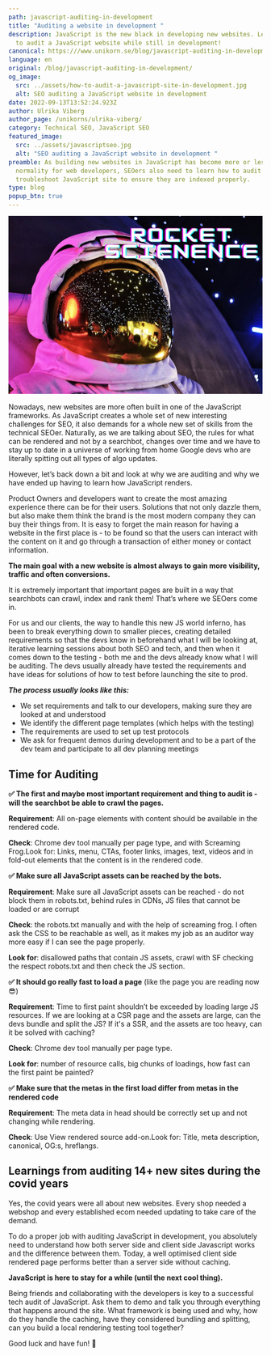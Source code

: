 ```yaml
---
path: javascript-auditing-in-development
title: "Auditing a website in development "
description: JavaScript is the new black in developing new websites. Learn how
  to audit a JavaScript website while still in development!
canonical: https:///www.unikorn.se/blog/javascript-auditing-in-development
language: en
original: /blog/javascript-auditing-in-development/
og_image:
  src: ../assets/how-to-audit-a-javascript-site-in-development.jpg
  alt: SEO auditing a JavaScript website in development
date: 2022-09-13T13:52:24.923Z
author: Ulrika Viberg
author_page: /unikorns/ulrika-viberg/
category: Technical SEO, JavaScript SEO
featured_image:
  src: ../assets/javascriptseo.jpg
  alt: "SEO auditing a JavaScript website in development "
preamble: As building new websites in JavaScript has become more or less a
  normality for web developers, SEOers also need to learn how to audit and
  troubleshoot JavaScript site to ensure they are indexed properly.
type: blog
popup_btn: true
---
```

![JavaScript SEO is not Rocket Science](../assets/javascriptseo-big.jpg)

Nowadays, new websites are more often built in one of the JavaScript frameworks. As JavaScript creates a whole set of new interesting challenges for SEO, it also demands for a whole new set of skills from the technical SEOer. Naturally, as we are talking about SEO, the rules for what can be rendered and not by a searchbot, changes over time and we have to stay up to date in a universe of working from home Google devs who are literally spitting out all types of algo updates.

However, let’s back down a bit and look at why we are auditing and why we have ended up having to learn how JavaScript renders.

Product Owners and developers want to create the most amazing experience there can be for their users. Solutions that not only dazzle them, but also make them think the brand is the most modern company they can buy their things from. It is easy to forget the main reason for having a website in the first place is - to be found so that the users can interact with the content on it and go through a transaction of either money or contact information.

**The main goal with a new website is almost always to gain more visibility, traffic and often conversions.**

It is extremely important that important pages are built in a way that searchbots can crawl, index and rank them! That’s where we SEOers come in.

For us and our clients, the way to handle this new JS world inferno, has been to break everything down to smaller pieces, creating detailed requirements so that the devs know in beforehand what I will be looking at, iterative learning sessions about both SEO and tech, and then when it comes down to the testing - both me and the devs already know what I will be auditing. The devs usually already have tested the requirements and have ideas for solutions of how to test before launching the site to prod.

***The process usually looks like this:***

* We set requirements and talk to our developers, making sure they are looked at and understood
* We identify the different page templates (which helps with the testing)
* The requirements are used to set up test protocols
* We ask for frequent demos during development and to be a part of the dev team and participate to all dev planning meetings



## Time for Auditing

**✅ The first and maybe most important requirement and thing to audit is - will the searchbot be able to crawl the pages.** 

**Requirement**: All on-page elements with content should be available in the rendered code.

**Check**: Chrome dev tool manually per page type, and with Screaming Frog.Look for: Links, menu, CTAs, footer links, images, text, videos and in fold-out elements that the content is in the rendered code.



**✅ Make sure all JavaScript assets can be reached by the bots.**

**Requirement**: Make sure all JavaScript assets can be reached - do not block them in robots.txt, behind rules in CDNs, JS files that cannot be loaded or are corrupt

**Check**: the robots.txt manually and with the help of screaming frog. I often ask the CSS to be reachable as well, as it makes my job as an auditor way more easy if I can see the page properly.

**Look for**: disallowed paths that contain JS assets, crawl with SF checking the respect robots.txt and then check the JS section.



**✅ It should go really fast to load a page** (like the page you are reading now 😎)

**Requirement**: Time to first paint shouldn’t be exceeded by loading large JS resources. If we are looking at a CSR page and the assets are large, can the devs bundle and split the JS? If it's a SSR, and the assets are too heavy, can it be solved with caching?

**Check**: Chrome dev tool manually per page type.

**Look for**: number of resource calls, big chunks of loadings, how fast can the first paint be painted?



**✅ Make sure that the metas in the first load differ from metas in the rendered code**

**Requirement**: The meta data in head should be correctly set up and not changing while rendering.

**Check**: Use View rendered source add-on.Look for: Title, meta description, canonical, OG:s, hreflangs.



## Learnings from auditing 14+ new sites during the covid years

Yes, the covid years were all about new websites. Every shop needed a webshop and every established ecom needed updating to take care of the demand.

To do a proper job with auditing JavaScript in development, you absolutely need to understand how both server side and client side Javascript works and the difference between them. Today, a well optimised client side rendered page performs better than a server side without caching.

**JavaScript is here to stay for a while (until the next cool thing).**

Being friends and collaborating with the developers is key to a successful tech audit of JavaScript. Ask them to demo and talk you through everything that happens around the site. What framework is being used and why, how do they handle the caching, have they considered bundling and splitting, can you build a local rendering testing tool together?

Good luck and have fun! 🦄
